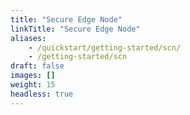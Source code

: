 ```yaml
---
title: "Secure Edge Node"
linkTitle: "Secure Edge Node"
aliases:
    - /quickstart/getting-started/scn/
    - /getting-started/scn
draft: false
images: []
weight: 15
headless: true
---
```


